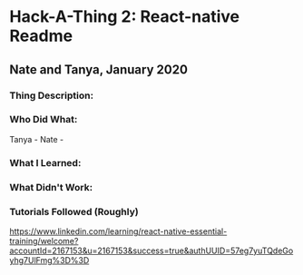 # Hack-A-Thing 2: React-native Readme
## Nate and Tanya, January 2020
### Thing Description:


### Who Did What:
Tanya - 
Nate - 

### What I Learned:

### What Didn't Work:

### Tutorials Followed (Roughly)
https://www.linkedin.com/learning/react-native-essential-training/welcome?accountId=2167153&u=2167153&success=true&authUUID=57eg7yuTQdeGoyhg7UlFmg%3D%3D
